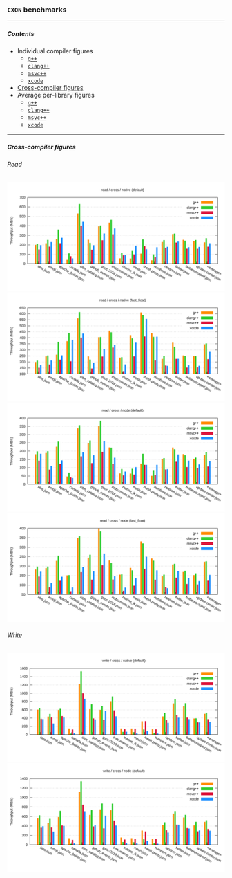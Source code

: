 ### `CXON` benchmarks

--------------------------------------------------------------------------------

##### Contents
  - Individual compiler figures
    - [`g++`](benchmarks/g++.md)
    - [`clang++`](benchmarks/clang++.md)
    - [`msvc++`](benchmarks/msvc++.md)
    - [`xcode`](benchmarks/xcode.md)
  - [Cross-compiler figures](#cross-compiler-figures)
  - Average per-library figures
    - [`g++`](benchmarks/g++.average.md)
    - [`clang++`](benchmarks/clang++.average.md)
    - [`msvc++`](benchmarks/msvc++.average.md)
    - [`xcode`](benchmarks/xcode.average.md)
--------------------------------------------------------------------------------

##### Cross-compiler figures

###### Read
  ![read / native (default)](benchmarks/figures/cross.head.default.json.native-read.svg)
  ![read / native (fast_float)](benchmarks/figures/cross.head.fast_float.json.native-read.svg)
  ![read / node (default)](benchmarks/figures/cross.head.default.json.node-read.svg)
  ![read / node (fast_float)](benchmarks/figures/cross.head.fast_float.json.node-read.svg)

###### Write
  ![write / native (default)](benchmarks/figures/cross.head.default.json.native-write.svg)
  ![write / node (default)](benchmarks/figures/cross.head.default.json.node-write.svg)
